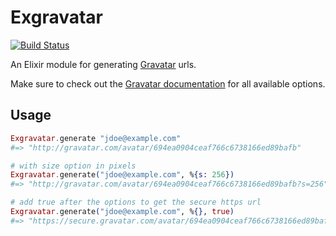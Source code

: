 # Exgravatar

[![Build Status](https://travis-ci.org/scrogson/exgravatar.svg?branch=master)](https://travis-ci.org/scrogson/exgravatar)

An Elixir module for generating [Gravatar](http://gravatar.com) urls.

Make sure to check out the
[Gravatar documentation](https://en.gravatar.com/site/implement/images/) for all
available options.

## Usage

```elixir
Exgravatar.generate "jdoe@example.com"
#=> "http://gravatar.com/avatar/694ea0904ceaf766c6738166ed89bafb"

# with size option in pixels
Exgravatar.generate("jdoe@example.com", %{s: 256})
#=> "http://gravatar.com/avatar/694ea0904ceaf766c6738166ed89bafb?s=256"

# add true after the options to get the secure https url
Exgravatar.generate("jdoe@example.com", %{}, true)
#=> "https://secure.gravatar.com/avatar/694ea0904ceaf766c6738166ed89bafb"
```
